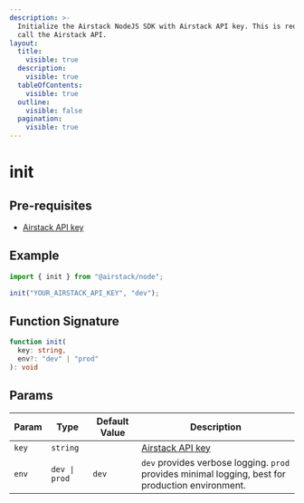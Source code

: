 ```yaml
---
description: >-
  Initialize the Airstack NodeJS SDK with Airstack API key. This is required to
  call the Airstack API.
layout:
  title:
    visible: true
  description:
    visible: true
  tableOfContents:
    visible: true
  outline:
    visible: false
  pagination:
    visible: true
---
```


# init

## Pre-requisites

* [Airstack API key](../get-api-key.md)

## Example

```javascript
import { init } from "@airstack/node";

init("YOUR_AIRSTACK_API_KEY", "dev");
```

## Function Signature

```typescript
function init(
  key: string,
  env?: "dev" | "prod"
): void
```

## Params

| Param | Type          | Default Value | Description                                                                                       |
| ----- | ------------- | ------------- | ------------------------------------------------------------------------------------------------- |
| `key` | `string`      |               | [Airstack API key](../get-api-key.md)                                                             |
| `env` | `dev \| prod` | `dev`         | `dev` provides verbose logging. `prod` provides minimal logging, best for production environment. |

